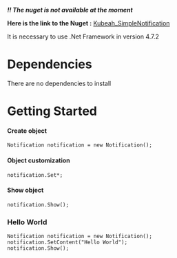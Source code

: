 _**!! The nuget is not available at the moment**_

**Here is the link to the Nuget :** [Kubeah_SimpleNotification](https://www.nuget.org/packages/Kubeah_SimpleNotification/)

It is necessary to use .Net Framework in version 4.7.2

# Dependencies
There are no dependencies to install

# Getting Started

#### Create object

`Notification notification = new Notification();`

#### Object customization 

`notification.Set*;`

#### Show object

`notification.Show();`

### Hello World
```
Notification notification = new Notification();
notification.SetContent("Hello World");
notification.Show();
```
